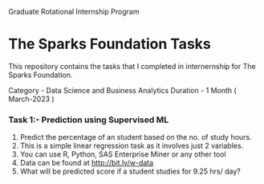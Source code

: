 Graduate Rotational Internship Program
# The Sparks Foundation Tasks

This repository contains the tasks that I completed in internernship for The Sparks Foundation.

Category - Data Science and Business Analytics
Duration - 1 Month ( March-2023 )

### Task 1:- Prediction using Supervised ML

1. Predict the percentage of an student based on the no. of study hours. 
2. This is a simple linear regression task as it involves just 2 variables.
3. You can use R, Python, SAS Enterprise Miner or any other tool 
4. Data can be found at http://bit.ly/w-data
5. What will be predicted score if a student studies for 9.25 hrs/ day? 
